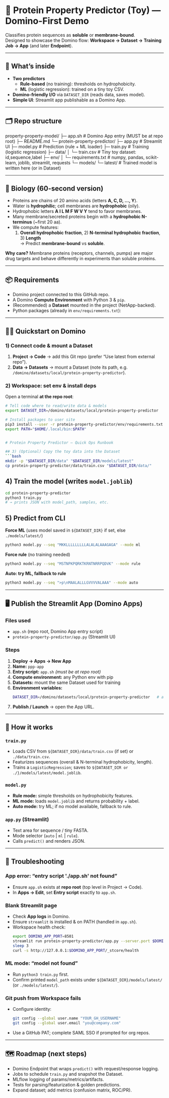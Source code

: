 # 🧬 Protein Property Predictor (Toy) — Domino-First Demo

Classifies protein sequences as **soluble** or **membrane-bound**.  
Designed to showcase the Domino flow: **Workspace → Dataset → Training Job → App** (and later **Endpoint**).

---

## 🚀 What’s inside

- **Two predictors**
  - **Rule-based** (no training): thresholds on hydrophobicity.
  - **ML** (logistic regression): trained on a tiny toy CSV.
- **Domino-friendly I/O** via `DATASET_DIR` (reads data, saves model).
- **Simple UI**: Streamlit app publishable as a Domino App.

---

## 🗂️ Repo structure

property-property-model/
├─ app.sh # Domino App entry (MUST be at repo root)
├─ README.md
└─ protein-property-predictor/
├─ app.py # Streamlit UI
├─ model.py # Prediction (rule + ML loader)
├─ train.py # Training (logistic regression)
├─ data/
│ └─ train.csv # Tiny toy dataset: id,sequence,label
├─ env/
│ └─ requirements.txt # numpy, pandas, scikit-learn, joblib, streamlit, requests
└─ models/
└─ latest/ # Trained model is written here (or in Dataset)



---

## 🧪 Biology (60-second version)

- Proteins are chains of 20 amino acids (letters **A, C, D, …, Y**).
- Water is **hydrophilic**; cell membranes are **hydrophobic** (oily).
- Hydrophobic letters **A I L M F W V Y** tend to favor membranes.
- Many membrane/secreted proteins begin with a **hydrophobic N-terminus** (~first 20 aa).
- We compute features:
  1) **Overall hydrophobic fraction**, 2) **N-terminal hydrophobic fraction**, 3) **Length**  
  → Predict **membrane-bound** vs **soluble**.

**Why care?** Membrane proteins (receptors, channels, pumps) are major drug targets and behave differently in experiments than soluble proteins.

---

## 📦 Requirements

- Domino project connected to this GitHub repo.
- A Domino **Compute Environment** with Python 3 & `pip`.
- (Recommended) a **Dataset** mounted in the project (NetApp-backed).
- Python packages (already in `env/requirements.txt`):



---

## 🧑‍💻 Quickstart on Domino

### 1) Connect code & mount a Dataset
1. **Project → Code** → add this Git repo (prefer “Use latest from external repo”).
2. **Data → Datasets** → mount a Dataset (note its path, e.g.  
 `/domino/datasets/local/protein-property-predictor`).

### 2) Workspace: set env & install deps
Open a terminal **at the repo root**:
```bash
# Tell code where to read/write data & models
export DATASET_DIR=/domino/datasets/local/protein-property-predictor   # ← use your mount path

# Install packages to user site
pip3 install --user -r protein-property-predictor/env/requirements.txt
export PATH="$HOME/.local/bin:$PATH"


# Protein Property Predictor — Quick Ops Runbook

## 3) (Optional) Copy the toy data into the Dataset
```bash
mkdir -p "$DATASET_DIR/data" "$DATASET_DIR/models/latest"
cp protein-property-predictor/data/train.csv "$DATASET_DIR/data/"
```

## 4) Train the model (writes `model.joblib`)
```bash
cd protein-property-predictor
python3 train.py
# → prints JSON with model_path, samples, etc.
```

## 5) Predict from CLI
**Force ML** (uses model saved in `${DATASET_DIR}` if set, else `./models/latest/`)
```bash
python3 model.py --seq "MKKLLLLLLLLLALALALAAAGAGA" --mode ml
```

**Force rule** (no training needed)
```bash
python3 model.py --seq "MSTNPKPQRKTKRNTNRRPQDVK" --mode rule
```

**Auto: try ML, fallback to rule**
```bash
python3 model.py --seq ">p\nMAALALLLGVVVVALAAA" --mode auto
```

---

## 🖥️ Publish the Streamlit App (Domino Apps)

### Files used
- `app.sh` (repo root, Domino App entry script)
- `protein-property-predictor/app.py` (Streamlit UI)

### Steps
1. **Deploy → Apps → New App**
2. **Name:** `ppp-app`
3. **Entry script:** `app.sh` *(must be at repo root)*
4. **Compute environment:** any Python env with pip
5. **Datasets:** mount the same Dataset used for training
6. **Environment variables:**
   ```bash
   DATASET_DIR=/domino/datasets/local/protein-property-predictor   # adjust to your path
   ```
7. **Publish / Launch** → open the App URL.

---

## 🧠 How it works

### `train.py`
- Loads CSV from `${DATASET_DIR}/data/train.csv` (if set) or `./data/train.csv`.
- Featurizes sequences (overall & N-terminal hydrophobicity, length).
- Trains a `LogisticRegression`; saves to `${DATASET_DIR or ./}/models/latest/model.joblib`.

### `model.py`
- **Rule mode:** simple thresholds on hydrophobicity features.
- **ML mode:** loads `model.joblib` and returns probability + label.
- **Auto mode:** try ML; if no model available, fallback to rule.

### `app.py` (Streamlit)
- Text area for sequence / tiny FASTA.
- Mode selector (`auto` | `ml` | `rule`).
- Calls `predict()` and renders JSON.

---

## 🧭 Troubleshooting

### App error: “entry script './app.sh' not found”
- Ensure `app.sh` exists at **repo root** (top level in Project → Code).
- In **Apps → Edit**, set **Entry script** exactly to `app.sh`.

### Blank Streamlit page
- Check **App logs** in Domino.
- Ensure `streamlit` is installed & on PATH (handled in `app.sh`).
- Workspace health check:
  ```bash
  export DOMINO_APP_PORT=8501
  streamlit run protein-property-predictor/app.py --server.port $DOMINO_APP_PORT --server.address 0.0.0.0 &
  sleep 3
  curl -s http://127.0.0.1:$DOMINO_APP_PORT/_stcore/health
  ```

### ML mode: “model not found”
- Run `python3 train.py` first.
- Confirm printed `model_path` exists under `${DATASET_DIR}/models/latest/` (or `./models/latest/`).

### Git push from Workspace fails
- Configure identity:
  ```bash
  git config --global user.name "YOUR_GH_USERNAME"
  git config --global user.email "you@company.com"
  ```
- Use a GitHub PAT; complete SAML SSO if prompted for org repos.

---

## 🗺️ Roadmap (next steps)
- Domino Endpoint that wraps `predict()` with request/response logging.
- Jobs to schedule `train.py` and snapshot the Dataset.
- MLflow logging of params/metrics/artifacts.
- Tests for parsing/featurization & golden predictions.
- Expand dataset; add metrics (confusion matrix, ROC/PR).

